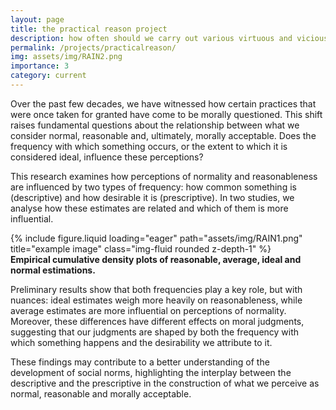 ```yaml
---
layout: page
title: the practical reason project
description: how often should we carry out various virtuous and vicious behaviors?
permalink: /projects/practicalreason/
img: assets/img/RAIN2.png
importance: 3
category: current
---
```


Over the past few decades, we have witnessed how certain practices that were once taken for granted have come to be morally questioned. This shift raises fundamental questions about the relationship between what we consider normal, reasonable and, ultimately, morally acceptable. Does the frequency with which something occurs, or the extent to which it is considered ideal, influence these perceptions?

This research examines how perceptions of normality and reasonableness are influenced by two types of frequency: how common something is (descriptive) and how desirable it is (prescriptive). In two studies, we analyse how these estimates are related and which of them is more influential.

<div class="row justify-content-center">
    <div class="col-sm" style="max-width: 600px; width: 100%;">
        {% include figure.liquid loading="eager" path="assets/img/RAIN1.png" title="example image" class="img-fluid rounded z-depth-1" %}
    </div>
</div>
<div class="caption">
    <b>Empirical cumulative density plots of reasonable, average, ideal and normal estimations.</b>
</div>

Preliminary results show that both frequencies play a key role, but with nuances: ideal estimates weigh more heavily on reasonableness, while average estimates are more influential on perceptions of normality. Moreover, these differences have different effects on moral judgments, suggesting that our judgments are shaped by both the frequency with which something happens and the desirability we attribute to it.

These findings may contribute to a better understanding of the development of social norms, highlighting the interplay between the descriptive and the prescriptive in the construction of what we perceive as normal, reasonable and morally acceptable.